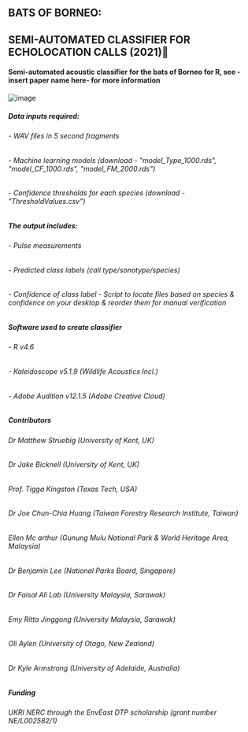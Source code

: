 ## BATS OF BORNEO:
## SEMI-AUTOMATED CLASSIFIER FOR ECHOLOCATION CALLS (2021)🦇
#### Semi-automated acoustic classifier for the bats of Borneo for R, see -insert paper name here- for more information 
![image](https://user-images.githubusercontent.com/43967474/116438405-50b2bc00-a846-11eb-9d6a-8fd506c93430.png)

##### Data inputs required:
###### - WAV files in 5 second fragments
###### - Machine learning models (download - "model_Type_1000.rds", "model_CF_1000.rds", "model_FM_2000.rds")
###### - Confidence thresholds for each species (download - "ThresholdValues.csv")

##### The output includes: 
###### - Pulse measurements 
###### - Predicted class labels (call type/sonotype/species) 
###### - Confidence of class label - Script to locate files based on species & confidence on your desktop & reorder them for manual verification

##### Software used to create classifier
###### - R v4.6
###### - Kaleidoscope v5.1.9 (Wildlife Acoustics Incl.)
###### - Adobe Audition v12.1.5 (Adobe Creative Cloud)

##### Contributors
###### Dr Matthew Struebig (University of Kent, UK)
###### Dr Jake Bicknell (University of Kent, UK)
###### Prof. Tigga Kingston (Texas Tech, USA)
###### Dr Joe Chun-Chia Huang (Taiwan Forestry Research Institute, Taiwan)
###### Ellen Mc arthur (Gunung Mulu National Park & World Heritage Area, Malaysia)
###### Dr Benjamin Lee (National Parks Board, Singapore)
###### Dr Faisal Ali Lab (University Malaysia, Sarawak)
###### Emy Ritta Jinggong (University Malaysia, Sarawak)
###### Oli Aylen (University of Otago, New Zealand)
###### Dr Kyle Armstrong (University of Adelaide, Australia)

##### Funding
###### UKRI NERC through the EnvEast DTP scholarship (grant number NE/L002582/1)

